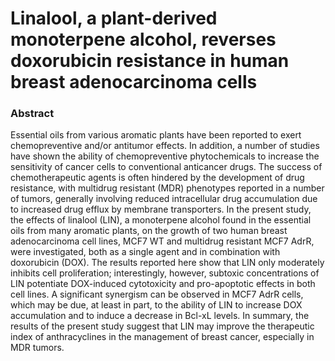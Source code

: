 # Linalool, a plant-derived monoterpene alcohol, reverses doxorubicin resistance in human breast adenocarcinoma cells

### Abstract

Essential oils from various aromatic plants have been reported to exert chemopreventive and/or antitumor effects. In addition, a number of studies have shown the ability of chemopreventive phytochemicals to increase the sensitivity of cancer cells to conventional anticancer drugs. The success of chemotherapeutic agents is often hindered by the development of drug resistance, with multidrug resistant (MDR) phenotypes reported in a number of tumors, generally involving reduced intracellular drug accumulation due to increased drug efflux by membrane transporters. In the present study, the effects of linalool (LIN), a monoterpene alcohol found in the essential oils from many aromatic plants, on the growth of two human breast adenocarcinoma cell lines, MCF7 WT and multidrug resistant MCF7 AdrR, were investigated, both as a single agent and in combination with doxorubicin (DOX). The results reported here show that LIN only moderately inhibits cell proliferation; interestingly, however, subtoxic concentrations of LIN potentiate DOX-induced cytotoxicity and pro-apoptotic effects in both cell lines. A significant synergism can be observed in MCF7 AdrR cells, which may be due, at least in part, to the ability of LIN to increase DOX accumulation and to induce a decrease in Bcl-xL levels. In summary, the results of the present study suggest that LIN may improve the therapeutic index of anthracyclines in the management of breast cancer, especially in MDR tumors.